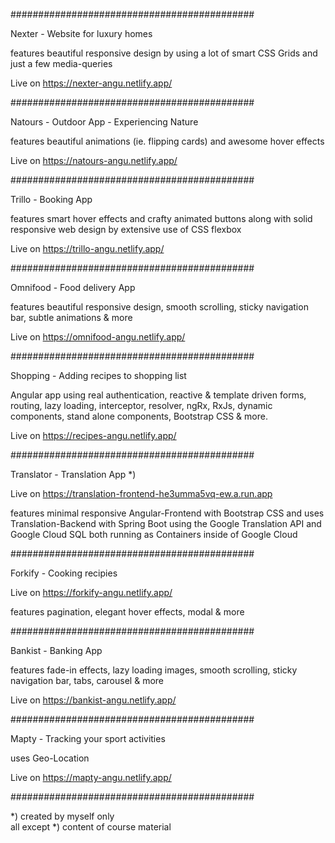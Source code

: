 ############################################

Nexter - Website for luxury homes

features beautiful responsive design
by using a lot of smart CSS Grids and just a few media-queries

Live on https://nexter-angu.netlify.app/

############################################

Natours - Outdoor App - Experiencing Nature

features beautiful animations (ie. flipping cards) and awesome hover effects

Live on https://natours-angu.netlify.app/

############################################

Trillo - Booking App

features smart hover effects and crafty animated buttons along with solid responsive web design
by extensive use of CSS flexbox

Live on https://trillo-angu.netlify.app/

############################################

Omnifood - Food delivery App

features beautiful responsive design, smooth scrolling, sticky navigation bar, subtle animations & more

Live on https://omnifood-angu.netlify.app/

############################################

Shopping - Adding recipes to shopping list

Angular app using real authentication, reactive & template driven forms, routing, lazy loading,
interceptor, resolver, ngRx, RxJs, dynamic components, stand alone components, Bootstrap CSS & more.

Live on https://recipes-angu.netlify.app/

############################################

Translator - Translation App *)

Live on https://translation-frontend-he3umma5vq-ew.a.run.app

features minimal responsive Angular-Frontend with Bootstrap CSS and uses Translation-Backend with Spring Boot
using the Google Translation API and Google Cloud SQL
both running as Containers inside of Google Cloud

############################################

Forkify - Cooking recipies

Live on https://forkify-angu.netlify.app/

features pagination, elegant hover effects, modal & more

############################################

Bankist - Banking App

features fade-in effects, lazy loading images, smooth scrolling, sticky navigation bar, tabs, carousel & more

Live on https://bankist-angu.netlify.app/

############################################

Mapty - Tracking your sport activities

uses Geo-Location

Live on https://mapty-angu.netlify.app/

############################################

*) created by myself only \
all except *) content of course material

